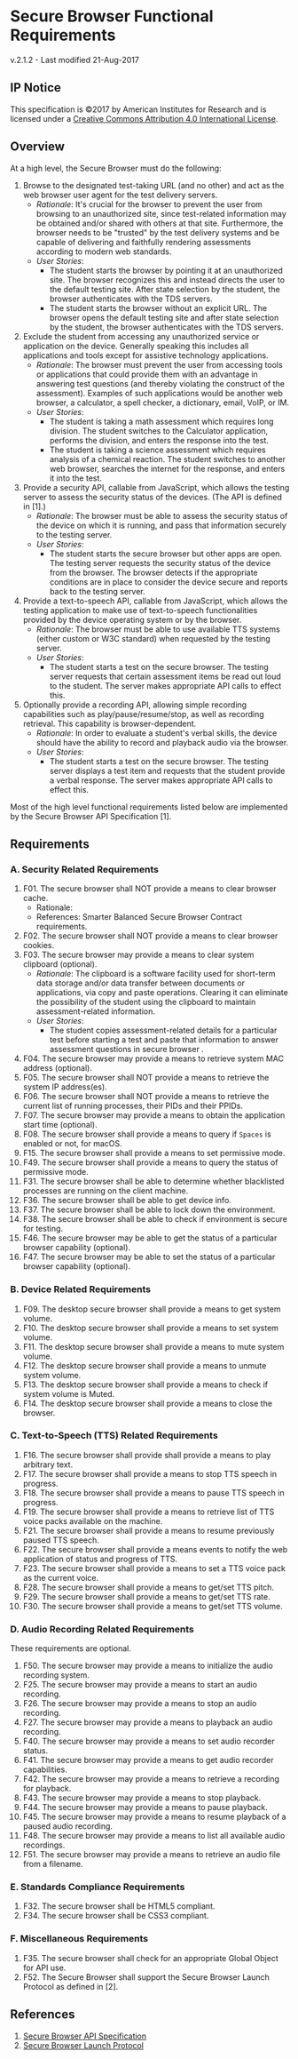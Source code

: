 # Secure Browser Functional Requirements

v.2.1.2 - Last modified 21-Aug-2017

## IP Notice
This specification is &copy;2017 by American Institutes for Research and is licensed under a [Creative Commons Attribution 4.0 International License](https://creativecommons.org/licenses/by/4.0/).

## Overview
At a high level, the Secure Browser must do the following:

1. Browse to the designated test-taking URL (and no other) and act as the web browser user agent for the test delivery servers.
   * _Rationale_: It's crucial for the browser to prevent the user from browsing to an unauthorized site, since test-related information may be obtained and/or shared with others at that site. Furthermore, the browser needs to be "trusted" by the test delivery systems and be capable of delivering and faithfully rendering assessments according to modern web standards.
   * _User Stories_:
      * The student starts the browser by pointing it at an unauthorized site. The browser recognizes this and instead directs the user to the default testing site. After state selection by the student, the browser authenticates with the TDS servers.
      * The student starts the browser without an explicit URL. The browser opens the default testing site and after state selection by the student, the browser authenticates with the TDS servers.
2. Exclude the student from accessing any unauthorized service or application on the device. Generally speaking this includes all applications and tools except for assistive technology applications.
   * _Rationale_: The browser must prevent the user from accessing tools or applications that could provide them with an advantage in answering test questions (and thereby violating the construct of the assessment). Examples of such applications would be another web browser, a calculator, a spell checker, a dictionary, email, VoIP, or IM.
   * _User Stories_: 
      * The student is taking a math assessment which requires long division. The student switches to the Calculator application, performs the division, and enters the response into the test.
      * The student is taking a science assessment which requires analysis of a chemical reaction. The student switches to another web browser, searches the internet for the response, and enters it into the test.
3. Provide a security API, callable from JavaScript, which allows the testing server to assess the security status of the devices. (The API is defined in [1].)
   * _Rationale_: The browser must be able to assess the security status of the device on which it is running, and pass that information securely to the testing server.
   * _User Stories_: 
      * The student starts the secure browser but other apps are open. The testing server requests the security status of the device from the browser. The browser detects if the appropriate conditions are in place to consider the device secure and reports back to the testing server.
4. Provide a text-to-speech API, callable from JavaScript, which allows the testing application to make use of text-to-speech functionalities provided by the device operating system or by the browser.
   * _Rationale_: The browser must be able to use available TTS systems (either custom or W3C standard) when requested by the testing server.
   * _User Stories_: 
      * The student starts a test on the secure browser. The testing server requests that certain assessment items be read out loud to the student. The server makes appropriate API calls to effect this.
5. Optionally provide a recording API, allowing simple recording capabilities such as play/pause/resume/stop, as well as recording retrieval. This capability is browser-dependent.
   * _Rationale_: In order to evaluate a student's verbal skills, the device should have the ability to record and playback audio via the browser.
   * _User Stories_: 
      * The student starts a test on the secure browser. The testing server displays a test item and requests that the student provide a verbal response. The server makes appropriate API calls to effect this.
 
Most of the high level functional requirements listed below are implemented by the Secure Browser API Specification [1].

## Requirements
### A. Security Related Requirements
1. F01. The secure browser shall NOT provide a means to clear browser cache.
   * Rationale: 
   * References: Smarter Balanced Secure Browser Contract requirements.
1. F02. The secure browser shall NOT provide a means to clear browser cookies.
1. F03. The secure browser may provide a means to clear system clipboard (optional).
	* _Rationale_: The clipboard is a software facility used for short-term data storage and/or data transfer between documents or applications, via copy and paste operations. Clearing it can eliminate the possibility of the student using the clipboard to maintain assessment-related information.
	* _User Stories_:
		* The student copies assessment-related details for a particular test before starting a test and paste that information to answer assessment questions in secure browser . 
1. F04. The secure browser may provide a means to retrieve system MAC address (optional).
1. F05. The secure browser shall NOT provide a means to retrieve the system IP address(es).
1. F06. The secure browser shall NOT provide a means to retrieve the current list of running processes, their PIDs and their PPIDs.
1. F07. The secure browser may provide a means to obtain the application start time (optional).
1. F08. The secure browser shall provide a means to query if `Spaces` is enabled or not, for macOS.
1. F15. The secure browser shall provide a means to set permissive mode.
1. F49. The secure browser shall provide a means to query the status of permissive mode.
1. F31. The secure browser shall be able to determine whether blacklisted processes are running on the client machine.
1. F36. The secure browser shall be able to get device info.
1. F37. The secure browser shall be able to lock down the environment.
1. F38. The secure browser shall be able to check if environment is secure for testing.
1. F46. The secure browser may be able to get the status of a particular browser capability (optional).
1. F47. The secure browser may be able to set the status of a particular browser capability (optional).

### B. Device Related Requirements
1. F09. The desktop secure browser shall provide a means to get system volume.
1. F10. The desktop secure browser shall provide a means to set system volume.
1. F11. The desktop secure browser shall provide a means to mute system volume.
1. F12. The desktop secure browser shall provide a means to unmute system volume.
1. F13. The desktop secure browser shall provide a means to check if system volume is Muted.
1. F14. The desktop secure browser shall provide a means to close the browser.

### C. Text-to-Speech (TTS) Related Requirements
1. F16. The secure browser shall provide shall provide a means to play arbitrary text.
1. F17. The secure browser shall provide a means to stop TTS speech in progress.
1. F18. The secure browser shall provide a means to pause TTS speech in progress.
1. F19. The secure browser shall provide a means to retrieve list of TTS voice packs available on the machine.
1. F21. The secure browser shall provide a means to resume previously paused TTS speech.
1. F22. The secure browser shall provide a means events to notify the web application of status and progress of TTS.
1. F23. The secure browser shall provide a means to set a TTS voice pack as the current voice.
1. F28. The secure browser shall provide a means to get/set TTS pitch.
1. F29. The secure browser shall provide a means to get/set TTS rate.
1. F30. The secure browser shall provide a means to get/set TTS volume.

### D. Audio Recording Related Requirements
These requirements are optional.

1. F50. The secure browser may provide a means to initialize the audio recording system.
1. F25. The secure browser may provide a means to start an audio recording.
1. F26. The secure browser may provide a means to stop an audio recording.
1. F27. The secure browser may provide a means to playback an audio recording.
1. F40. The secure browser may provide a means to set audio recorder status.
1. F41. The secure browser may provide a means to get audio recorder capabilities.
1. F42. The secure browser may provide a means to retrieve a recording for playback.
1. F43. The secure browser may provide a means to stop playback.
1. F44. The secure browser may provide a means to pause playback.
1. F45. The secure browser may provide a means to resume playback of a paused audio recording.
1. F48. The secure browser may provide a means to list all available audio recordings.
1. F51. The secure browser may provide a means to retrieve an audio file from a filename.

### E. Standards Compliance Requirements
1. F32. The secure browser shall be HTML5 compliant.
1. F34. The secure browser shall be CSS3 compliant.

### F. Miscellaneous Requirements
1. F35. The secure browser shall check for an appropriate Global Object for API use.
2. F52. The Secure Browser shall support the Secure Browser Launch Protocol as defined in [2].

## References
1. [Secure Browser API Specification](https://github.com/SmarterApp/SB_BIRT/blob/master/irp/doc/req/SecureBrowserAPIspecification.md)
2. [Secure Browser Launch Protocol](https://github.com/SmarterApp/SB_BIRT/blob/master/irp/doc/req/SecureBrowserLaunchProtocol.md)